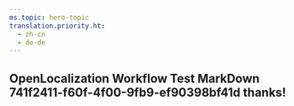 ```yaml
---
ms.topic: hero-topic
translation.priority.ht: 
  - zh-cn
  - de-de
---
```

## OpenLocalization Workflow Test MarkDown 741f2411-f60f-4f00-9fb9-ef90398bf41d thanks!
